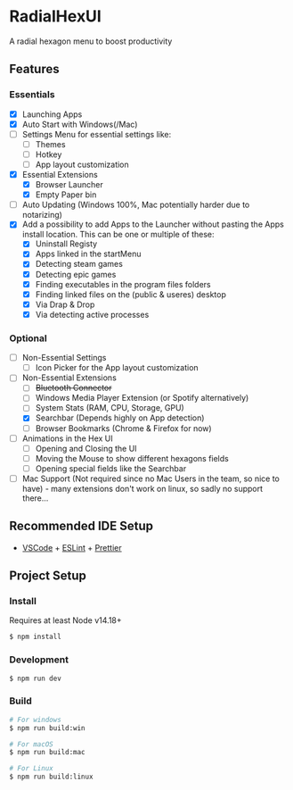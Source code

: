 # RadialHexUI

A radial hexagon menu to boost productivity

## Features

### Essentials

- [X] Launching Apps
- [x] Auto Start with Windows(/Mac)
- [ ] Settings Menu for essential settings like:
  - [ ] Themes
  - [ ] Hotkey
  - [ ] App layout customization
- [X] Essential Extensions
  - [X] Browser Launcher
  - [X] Empty Paper bin
- [ ] Auto Updating (Windows 100%, Mac potentially harder due to notarizing)
- [X] Add a possibility to add Apps to the Launcher without pasting the Apps install location. This can be one or multiple of these:
  - [X] Uninstall Registy
  - [X] Apps linked in the startMenu
  - [x] Detecting steam games
  - [x] Detecting epic games
  - [x] Finding executables in the program files folders
  - [x] Finding linked files on the (public & useres) desktop
  - [X] Via Drap & Drop
  - [X] Via detecting active processes

### Optional

- [ ] Non-Essential Settings
  - [ ] Icon Picker for the App layout customization
- [ ] Non-Essential Extensions
  - [ ] ~~Bluetooth Connector~~
  - [ ] Windows Media Player Extension (or Spotify alternatively)
  - [ ] System Stats (RAM, CPU, Storage, GPU)
  - [X] Searchbar (Depends highly on App detection)
  - [ ] Browser Bookmarks (Chrome & Firefox for now)
- [ ] Animations in the Hex UI
  - [ ] Opening and Closing the UI
  - [ ] Moving the Mouse to show different hexagons fields
  - [ ] Opening special fields like the Searchbar
- [ ] Mac Support (Not required since no Mac Users in the team, so nice to have) - many extensions don't work on linux, so sadly no support there...

## Recommended IDE Setup

- [VSCode](https://code.visualstudio.com/) + [ESLint](https://marketplace.visualstudio.com/items?itemName=dbaeumer.vscode-eslint) + [Prettier](https://marketplace.visualstudio.com/items?itemName=esbenp.prettier-vscode)

## Project Setup

### Install

Requires at least Node v14.18+

```bash
$ npm install
```

### Development

```bash
$ npm run dev
```

### Build

```bash
# For windows
$ npm run build:win

# For macOS
$ npm run build:mac

# For Linux
$ npm run build:linux
```
